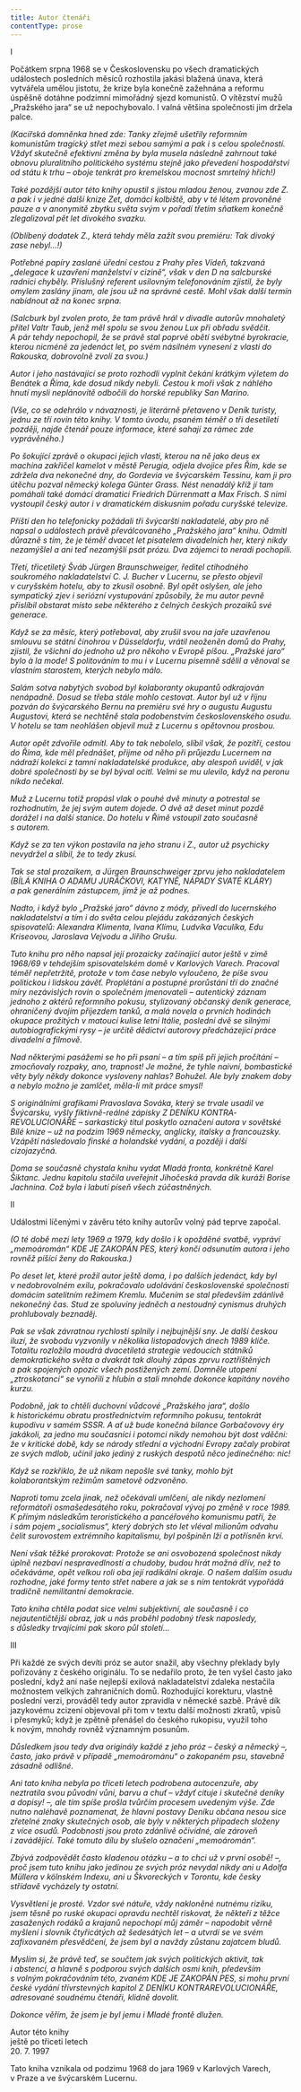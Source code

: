 ```yaml
---
title: Autor čtenáři
contentType: prose
---
```


I

Počátkem srpna 1968 se v Československu po všech dramatických událostech posledních měsíců rozhostila jakási blažená únava, která vytvářela umělou jistotu, že krize byla konečně zažehnána a reformu úspěšně dotáhne podzimní mimořádný sjezd komunistů. O vítězství mužů „Pražského jara“ se už nepochybovalo. I valná většina společnosti jim držela palce.

_(Kacířská domněnka hned zde: Tanky zřejmě ušetřily reformním komunistům tragický střet mezi sebou samými a pak i s celou spo­lečností. Vždyť skutečně efektivní změna by byla musela následně zahrnout také obnovu pluralitního politického systému stejně jako převedení hospodářství od státu k trhu – oboje tenkrát pro kremelskou mocnost smrtelný hřích!)_

_Také pozdější autor této knihy opustil s jistou mladou ženou, zvanou zde Z. a pak i v jedné další knize Zet, domácí kolbiště, aby v té létem provoněné pauze a v anonymitě zbytku světa svým v pořadí třetím sňatkem konečně zlegalizoval pět let divokého svazku._

_(Oblíbený dodatek Z., která tehdy měla zažít svou premiéru: Tak divoký zase nebyl…!)_

_Potřebné papíry zaslané úřední cestou z Prahy přes Vídeň, takzvaná „delegace k uzavření manželství v cizině“, však v den D na salc­burské radnici chyběly. Příslušný referent usilovným telefonováním zjistil, že byly omylem zaslány jinam, ale jsou už na správné cestě. Mohl však další termín nabídnout až na konec srpna._

_(Salcburk byl zvolen proto, že tam právě hrál v divadle autorův mnohaletý přítel Valtr Taub, jenž měl spolu se svou ženou Lux při obřadu svědčit. A pár tehdy nepochopil, že se právě stal poprvé obětí svébytné byrokracie, kterou nicméně za jedenáct let, po svém násil­ném vynesení z vlasti do Rakouska, dobrovolně zvolí za svou.)_

_Autor i jeho nastávající se proto rozhodli vyplnit čekání krátkým výletem do Benátek a Říma, kde dosud nikdy nebyli. Cestou k moři však z náhlého hnutí mysli neplánovitě odbočili do horské republiky San Marino._

_(Vše, co se odehrálo v návaznosti, je literárně přetaveno v Deník turisty, jednu ze tří rovin této knihy. V tomto úvodu, psaném téměř o tři desetiletí později, najde čtenář pouze informace, které sahají za rámec zde vyprávěného.)_

_Po šokující zprávě o okupaci jejich vlasti, kterou na ně jako deus ex machina zakřičel kamelot v městě Perugia, odjela dvojice přes Řím, kde se zdržela dva nekonečné dny, do Gordevia ve švýcarském Tessinu, kam ji pro útěchu pozval německý kolega Günter Grass. Nést nenadálý kříž jí tam pomáhali také domácí dramatici Friedrich Dürrenmatt a Max Frisch. S nimi vystoupil český autor i v dramatickém diskusním pořadu curyšské televize._

_Příští den ho telefonicky požádali tři švýcarští nakladatelé, aby pro ně napsal o událostech právě převálcovaného „Pražského jara“ knihu. Odmítl důrazně s tím, že je téměř dvacet let pisatelem divadelních her, který nikdy nezamýšlel a ani teď nezamýšlí psát prózu. Dva zájemci to neradi pochopili._

_Třetí, třicetiletý Šváb Jürgen Braunschweiger, ředitel ctihodného soukromého nakladatelství C. J. Bucher v Lucernu, se přesto objevil v curyšském hotelu, aby to zkusil osobně. Byl opět oslyšen, ale jeho sympatický zjev i seriózní vystupování způsobily, že mu autor pevně přislíbil obstarat místo sebe některého z čelných českých prozaiků své generace._

_Když se za měsíc, který potřeboval, aby zrušil svou na jaře uza­vřenou smlouvu se státní činohrou v Düsseldorfu, vrátil neoženěn domů do Prahy, zjistil, že všichni do jednoho už pro někoho v Evropě píšou. „Pražské jaro“ bylo à la mode! S politováním to mu i v Lucernu písemně sdělil a věnoval se vlastním starostem, kterých nebylo málo._

_Salám sotva nabytých svobod byl kolaboranty okupantů od­kra­jován nenápadně. Dosud se třeba stále mohlo cestovat. Autor byl už v říjnu pozván do švýcarského Bernu na premiéru své hry o augustu Augustu Augustovi, která se nechtěně stala podobenstvím československého osudu. V hotelu se tam neohlášen objevil muž z Lucernu s opětovnou prosbou._

_Autor opět zdvořile odmítl. Aby to tak nebolelo, slíbil však, že pozítří, cestou do Říma, kde měl přednášet, přijme od něho při průjezdu Lucernem na nádraží kolekci z tamní nakladatelské produkce, aby alespoň uviděl, v jak dobré společnosti by se byl býval ocitl. Velmi se mu ulevilo, když na peronu nikdo nečekal._

_Muž z Lucernu totiž propásl vlak o pouhé dvě minuty a potrestal se rozhodnutím, že jej svým autem dojede. O dvě až deset minut pozdě dorážel i na další stanice. Do hotelu v Římě vstoupil zato současně s autorem._

_Když se za ten výkon postavila na jeho stranu i Z., autor už psychicky nevydržel a slíbil, že to tedy zkusí._

_Tak se stal prozaikem, a Jürgen Braunschweiger zprvu jeho nakladatelem (BÍLÁ KNIHA O ADAMU JURÁČKOVI, KATYNĚ, NÁPADY SVATÉ KLÁRY) a pak generálním zástupcem, jímž je až podnes._

_Nadto, i když bylo „Pražské jaro“ dávno z módy, přivedl do lucernského nakladatelství a tím i do světa celou plejádu zakázaných českých spisovatelů: Alexandra Klimenta, Ivana Klímu, Ludvíka Vaculíka, Edu Kriseovou, Jaroslava Vejvodu a Jiřího Grušu._

_Tuto knihu pro něho napsal její prozaicky začínající autor ještě v zimě 1968/69 v tehdejším spisovatelském domě v Karlových Varech. Pracoval téměř nepřetržitě, protože v tom čase nebylo vyloučeno, že píše svou politickou i lidskou závěť. Proplétání a postupné prorůstání tří do značné míry nezávislých rovin o společném jmenovateli – autentický záznam jednoho z aktérů reformního pokusu, stylizovaný občanský deník generace, ohraničený dvojím příjezdem tanků, a malá novela o prvních hodinách okupace prožitých v matoucí kulise letní Itálie, poslední dvě se silnými autobiografickými rysy – je určitě dědictví autorovy předcházející práce divadelní a filmově._

_Nad některými pasážemi se ho při psaní – a tím spíš při jejich pročítání – zmocňovaly rozpaky, ano, trapnost! Je možné, že tyhle naivní, bombastické věty byly někdy dokonce vysloveny nahlas? Bohužel. Ale byly znakem doby a nebylo možno je zamlčet, měla-li mít práce smysl!_

_S originálními grafikami Pravoslava Sováka, který se trvale usa­dil ve Švýcarsku, vyšly fiktivně-reálné zápisky Z DENÍKU KONTRA­REVOLUCIONÁŘE – sarkastický titul poskytlo označení autora v so­větské Bílé knize – už na podzim 1969 německy, anglicky, italsky a francouzsky. Vzápětí následovalo finské a holandské vydání, a později i další cizojazyčná._

_Doma se současně chystala knihu vydat Mladá fronta, konkrétně Karel Šiktanc. Jednu kapitolu stačila uveřejnit Jihočeská pravda dík kuráži Borise Jachnina. Což byla i labutí píseň všech zúčastněných._

II

Událostmi líčenými v závěru této knihy autorův volný pád teprve započal.

_(O té době mezi lety 1969 a 1979, kdy došlo i k opožděné svatbě, vypráví „memoáromán“ KDE JE ZAKOPÁN PES, který končí odsunutím autora i jeho rovněž píšící ženy do Rakouska.)_

_Po deset let, které prožil autor ještě doma, i po dalších jedenáct, kdy byl v nedobrovolném exilu, pokračovalo udolávání československé společnosti domácím satelitním režimem Kremlu. Mučením se stal především zdánlivě nekonečný čas. Stud ze spoluviny jedněch a nestoudný cynismus druhých prohlubovaly beznaděj._

_Pak se však závratnou rychlostí splnily i nejbujnější sny. Je další českou iluzí, že svobodu vyzvonily v několika listopadových dnech 1989 klíče. Totalitu rozložila moudrá dvacetiletá strategie vedoucích státníků demokratického světa a dvakrát tak dlouhý zápas zprvu roztříštěných a pak spojených opozic všech postižených zemí. Domněle utopení „ztroskotanci“ se vynořili z hlubin a stali mnohde dokonce kapitány nového kurzu._

_Podobně, jak to chtěli duchovní vůdcové „Pražského jara“, došlo k historickému obratu prostřednictvím reformního pokusu, tentokrát kupodivu v samém SSSR. A ať už bude konečná bilance Gorbačovovy éry jakákoli, za jedno mu současníci i potomci nikdy nemohou být dost vděčni: že v kritické době, kdy se národy střední a východní Evropy začaly probírat ze svých mdlob, učinil jako jediný z ruských despotů něco jedinečného: nic!_

_Když se rozkřiklo, že už nikam nepošle své tanky, mohlo být kolaborantským režimům sametově odzvoněno._

_Naproti tomu zcela jinak, než očekávali umlčení, ale nikdy nezlomení reformátoři osmašedesátého roku, pokračoval vývoj po změně v roce 1989. K přímým následkům teroristického a pancéřového komunismu patří, že i sám pojem „socialismus“, který dobrých sto let vléval milionům odvahu čelit surovostem extrémního kapitalismu, byl pošpiněn lží a potřísněn krví._

_Není však těžké prorokovat: Protože se ani osvobozená společnost nikdy úplně nezbaví nespravedlností a chudoby, budou hrát možná dřív, než to očekáváme, opět velkou roli oba její radikální okraje. O našem dalším osudu rozhodne, jaké formy tento střet nabere a jak se s ním tentokrát vypořádá tradičně nemilitantní demokracie._

_Tato kniha chtěla podat sice velmi subjektivní, ale současně i co nejautentičtější obraz, jak u nás proběhl podobný třesk naposledy, s důsledky trvajícími pak skoro půl století…_

III

Při každé ze svých devíti próz se autor snažil, aby všechny překlady byly pořizovány z českého originálu. To se nedařilo proto, že ten vyšel často jako poslední, když ani naše nejlepší exilová nakladatelství zdaleka nestačila možnostem velkých zahraničních domů. Rozhodující korekturu, vlastně poslední verzi, prováděl tedy autor zpravidla v německé sazbě. Právě dík jazykovému zcizení objevoval při tom v textu další možnosti zkratů, vpisů i přesmyků; když je zpětně přenášel do českého rukopisu, využil toho k novým, mnohdy rovněž významným posunům.

_Důsledkem jsou tedy dva originály každé z jeho próz – český a německý –, často, jako právě v případě „memoárománu“ o zakopaném psu, stavebně zásadně odlišné._

_Ani tato kniha nebyla po třiceti letech podrobena autocenzuře, aby neztratila svou původní vůni, barvu a chuť – vždyť cituje i skutečné deníky a dopisy! –, ale tím spíše prošla tvůrčím procesem uvedeným výše. Zde nutno naléhavě poznamenat, že hlavní postavy Deníku občana nesou sice zřetelné znaky skutečných osob, ale byly v některých případech složeny z více osudů. Podobnosti jsou proto zdánlivě očividné, ale zároveň i zavádějící. Také tomuto dílu by slušelo označení „memoáromán“._

_Zbývá zodpovědět často kladenou otázku – a to chci už v první osobě! –, proč jsem tuto knihu jako jedinou ze svých próz nevydal nikdy ani u Adolfa Müllera v kölnském Indexu, ani u Škvoreckých v Torontu, kde česky střídavě vycházely ty ostatní._

_Vysvětlení je prosté. Vzdor své nátuře, vždy nakloněné nutnému riziku, jsem těsně po ruské okupaci opravdu nechtěl riskovat, že někteří z těžce zasažených rodáků a krajanů nepochopí můj záměr – napodobit věrně myšlení i slovník čtyřicátých až šedesátých let – a utvrdí se ve svém zafixovaném přesvědčení, že jsem byl a navždy zůstanu zajatcem bludů._

_Myslím si, že právě teď, se součtem jak svých politických aktivit, tak i abstencí, a hlavně s podporou svých dalších osmi knih, především s volným pokračováním této, zvaném KDE JE ZAKOPÁN PES, si mohu první české vydání třívrstevných kapitol Z DENÍKU KONTRAREVOLUCIONÁŘE, adresované soudnému čtenáři, klidně dovolit._

_Dokonce věřím, že jsem je byl jemu i Mladé frontě dlužen._

Autor této knihy  
ještě po třiceti letech  
20\. 7. 1997

  

Tato kniha vznikala od podzimu 1968 do jara 1969 v Karlových Varech, v Praze a ve švýcarském Lucernu.
